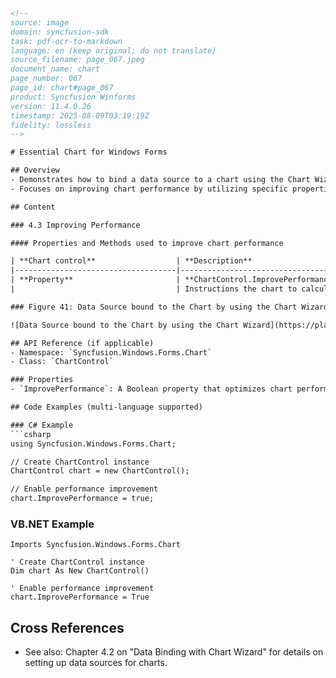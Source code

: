 ```html
<!-- 
source: image
domain: syncfusion-sdk
task: pdf-ocr-to-markdown
language: en (keep original; do not translate)
source_filename: page_067.jpeg
document_name: chart
page_number: 067
page_id: chart#page_067
product: Syncfusion Winforms
version: 11.4.0.26
timestamp: 2025-08-09T03:19:19Z
fidelity: lossless
-->

# Essential Chart for Windows Forms

## Overview
- Demonstrates how to bind a data source to a chart using the Chart Wizard.
- Focuses on improving chart performance by utilizing specific properties and methods.

## Content

### 4.3 Improving Performance

#### Properties and Methods used to improve chart performance

| **Chart control**                  | **Description**                                                                                     |
|------------------------------------|-----------------------------------------------------------------------------------------------------|
| **Property**                       | **ChartControl.ImprovePerformance**                                                                 |
|                                    | Instructions the chart to calculate the axes ranges only before painting and not at every series adding or moving. Performance of a Chart with a large number of series will be improved significantly, if this property is enabled. By default, this property is false. |

### Figure 41: Data Source bound to the Chart by using the Chart Wizard

![Data Source bound to the Chart by using the Chart Wizard](https://placehold.it/600x400)

## API Reference (if applicable)
- Namespace: `Syncfusion.Windows.Forms.Chart`
- Class: `ChartControl`

### Properties
- `ImprovePerformance`: A Boolean property that optimizes chart performance by calculating axis ranges only once during rendering.

## Code Examples (multi-language supported)

### C# Example
```csharp
using Syncfusion.Windows.Forms.Chart;

// Create ChartControl instance
ChartControl chart = new ChartControl();

// Enable performance improvement
chart.ImprovePerformance = true;
```

### VB.NET Example
```vbnet
Imports Syncfusion.Windows.Forms.Chart

' Create ChartControl instance
Dim chart As New ChartControl()

' Enable performance improvement
chart.ImprovePerformance = True
```

## Cross References
- See also: Chapter 4.2 on "Data Binding with Chart Wizard" for details on setting up data sources for charts.

<!-- tags: [Syncfusion, WinForms, ChartControl, Performance, ImprovePerformance, DataBinding] keywords: [chart, performance, data source, series, axes, rendering, C#, VB.NET] -->
```